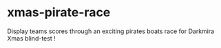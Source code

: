 xmas-pirate-race
================

Display teams scores through an exciting pirates boats race for Darkmira Xmas blind-test !
